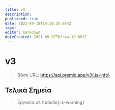 ```yaml
---
title: v3
description: 
published: true
date: 2021-09-18T14:30:35.664Z
tags: 
editor: markdown
dateCreated: 2021-09-07T01:44:19.801Z
---
```


# v3

> Βάση URL: https://api.premid.app/v3{.is-info}


## Τελικά Σημεία
> Εργασία σε πρόοδο{.is-warning}